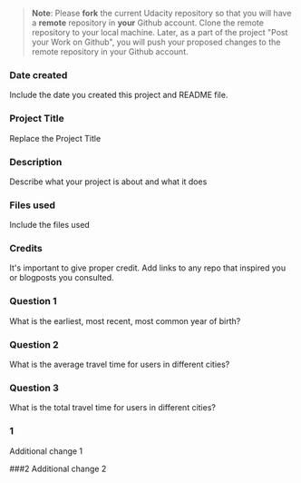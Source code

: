 >**Note**: Please **fork** the current Udacity repository so that you will have a **remote** repository in **your** Github account. Clone the remote repository to your local machine. Later, as a part of the project "Post your Work on Github", you will push your proposed changes to the remote repository in your Github account.

### Date created
Include the date you created this project and README file.

### Project Title
Replace the Project Title

### Description
Describe what your project is about and what it does

### Files used
Include the files used

### Credits
It's important to give proper credit. Add links to any repo that inspired you or blogposts you consulted.

### Question 1
What is the earliest, most recent, most common year of birth?

### Question 2
What is the average travel time for users in different cities?

### Question 3
What is the total travel time for users in different cities?

### 1
Additional change 1

###2
Additional change 2